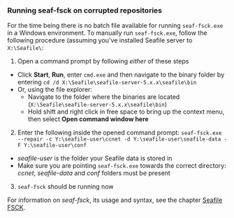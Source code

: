 
### Running seaf-fsck on corrupted repositories ###

For the time being there is no batch file available for running `seaf-fsck.exe` in a Windows environment.
To manually run `seaf-fsck.exe`, follow the following procedure (assuming you've installed Seafile server to `X:\Seafile\`:

1. Open a command prompt by following *either* of these steps
  - Click **Start**, **Run**, enter `cmd.exe` and then navigate to the binary folder by entering `cd /d X:\Seafile\seafile-server-5.x.x\seafile\bin`
  - Or, using the file explorer:
    * Navigate to the folder where the binaries are located (`X:\Seafile\seafile-server-5.x.x\seafile\bin`)
    * Hold shift and right click in free space to bring up the context menu, then select **Open command window here**
2. Enter the following inside the opened command prompt: `seaf-fsck.exe --repair -c Y:\seafile-user\ccnet -d Y:\seafile-user\seafile-data -F Y:\seafile-user\conf`
  - *seafile-user* is the folder your Seafile data is stored in
  - Make sure you are pointing `seaf-fsck.exe` towards the correct directory: *ccnet*, *seafile-data* and *conf* folders must be present
3. `seaf-fsck` should be running now

For information on *seaf-fsck*, its usage and syntax, see the chapter [Seafile FSCK](../maintain/seafile_fsck.md).
